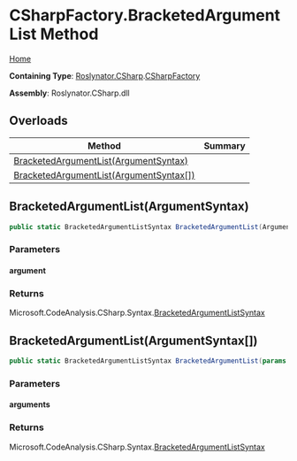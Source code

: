 <a name="_Top"></a>

# CSharpFactory\.BracketedArgumentList Method

[Home](../../../../README.md#_Top)

**Containing Type**: [Roslynator.CSharp](../../README.md#_Top)\.[CSharpFactory](../README.md#_Top)

**Assembly**: Roslynator\.CSharp\.dll

## Overloads

| Method | Summary |
| ------ | ------- |
| [BracketedArgumentList(ArgumentSyntax)](#Roslynator_CSharp_CSharpFactory_BracketedArgumentList_Microsoft_CodeAnalysis_CSharp_Syntax_ArgumentSyntax_) | |
| [BracketedArgumentList(ArgumentSyntax\[\])](#Roslynator_CSharp_CSharpFactory_BracketedArgumentList_Microsoft_CodeAnalysis_CSharp_Syntax_ArgumentSyntax___) | |

## BracketedArgumentList\(ArgumentSyntax\) <a name="Roslynator_CSharp_CSharpFactory_BracketedArgumentList_Microsoft_CodeAnalysis_CSharp_Syntax_ArgumentSyntax_"></a>

```csharp
public static BracketedArgumentListSyntax BracketedArgumentList(ArgumentSyntax argument)
```

### Parameters

#### argument

### Returns

Microsoft\.CodeAnalysis\.CSharp\.Syntax\.[BracketedArgumentListSyntax](https://docs.microsoft.com/en-us/dotnet/api/microsoft.codeanalysis.csharp.syntax.bracketedargumentlistsyntax)

## BracketedArgumentList\(ArgumentSyntax\[\]\) <a name="Roslynator_CSharp_CSharpFactory_BracketedArgumentList_Microsoft_CodeAnalysis_CSharp_Syntax_ArgumentSyntax___"></a>

```csharp
public static BracketedArgumentListSyntax BracketedArgumentList(params ArgumentSyntax[] arguments)
```

### Parameters

#### arguments

### Returns

Microsoft\.CodeAnalysis\.CSharp\.Syntax\.[BracketedArgumentListSyntax](https://docs.microsoft.com/en-us/dotnet/api/microsoft.codeanalysis.csharp.syntax.bracketedargumentlistsyntax)

